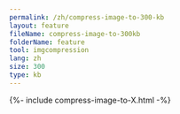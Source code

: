 ```yaml
---
permalink: /zh/compress-image-to-300-kb
layout: feature
fileName: compress-image-to-300kb
folderName: feature
tool: imgcompression
lang: zh
size: 300
type: kb
---
```


{%- include compress-image-to-X.html -%}
